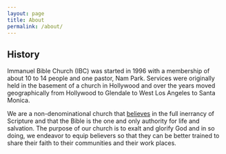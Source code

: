```yaml
---
layout: page
title: About
permalink: /about/
---
```


## History

Immanuel Bible Church (IBC) was started in 1996 with a membership of about 10 to 14 people and one pastor, Nam Park. Services were originally held in the basement of a church in Hollywood and over the years moved geographically from Hollywood to Glendale to West Los Angeles to Santa Monica.

We are a non-denominational church that [believes](/doctrine/) in the full inerrancy of Scripture and that the Bible is the one and only authority for life and salvation. The purpose of our church is to exalt and glorify God and in so doing, we endeavor to equip believers so that they can be better trained to share their faith to their communities and their work places.
